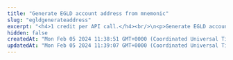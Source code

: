 ```yaml
---
title: "Generate EGLD account address from mnemonic"
slug: "egldgenerateaddress"
excerpt: "<h4>1 credit per API call.</h4><br/>\n<p>Generate EGLD account deposit address from mnemonic phrase. Deposit address is generated for the specific\nindex - each mnemonic phrase can generate up to 2^31 addresses starting from index 0 until 2^31.</p>"
hidden: false
createdAt: "Mon Feb 05 2024 11:38:51 GMT+0000 (Coordinated Universal Time)"
updatedAt: "Mon Feb 05 2024 11:39:07 GMT+0000 (Coordinated Universal Time)"
---
```

